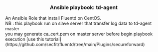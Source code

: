 <div align="center">
  <h3 align="center">Ansible playbook: td-agent</h3>
</div>
An Ansible Role that install Fluentd on CentOS.<br>
NB : this playbook run on slave server that transfer log data to td-agent master<br>
you may generate ca_cert.pem on master server before begin playbook execution [use this tutorial](https://github.com/secfit/fluentd/tree/main/Plugins/secureforward)
